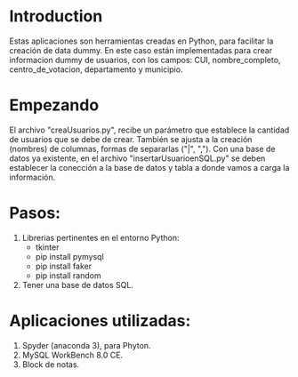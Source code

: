 # Introduction

Estas aplicaciones son herramientas creadas en Python, para facilitar la creación de data dummy.
En este caso están implementadas para crear informacion dummy de usuarios, con los campos:
CUI, nombre_completo, centro_de_votacion, departamento y municipio.


# Empezando

El archivo "creaUsuarios.py", recibe un parámetro que establece la cantidad de usuarios que se debe de crear.
También se ajusta a la creación (nombres) de columnas, formas de separarlas ("|", ",").
Con una base de datos ya existente, en el archivo "insertarUsuarioenSQL.py" se deben establecer la conección a 
la base de datos y tabla a donde vamos a carga la información.

# Pasos:

1. Librerias pertinentes en el entorno Python:
    - tkinter
    - pip install pymysql
    - pip install faker
    - pip install random
2. Tener una base de datos SQL.


# Aplicaciones utilizadas:

1. Spyder (anaconda 3), para Phyton.
2. MySQL WorkBench 8.0 CE.
3. Block de notas.







